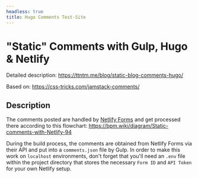 ```yaml
---
headless: true
title: Hugo Comments Test-Site
---
```


# "Static" Comments with Gulp, Hugo & Netlify

Detailed description: https://ttntm.me/blog/static-blog-comments-hugo/

Based on: https://css-tricks.com/jamstack-comments/

## Description

The comments posted are handled by [Netlify Forms](https://www.netlify.com/docs/form-handling/) and get processed there according to this flowchart: https://bpm.wiki/diagram/Static-comments-with-Netlify-94

During the build process, the comments are obtained from Netlify Forms via their API and put into a `comments.json` file by Gulp. In order to make this work on `localhost` environments, don't forget that you'll need an `.env` file within the project directory that stores the necessary `Form ID` and `API Token` for your own Netlify setup.
